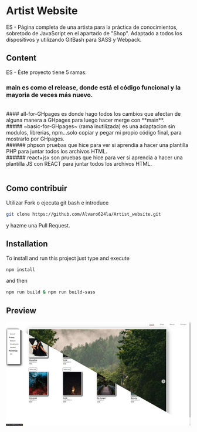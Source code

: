 # Artist Website
ES - Página completa de una artista para la práctica de conocimientos, sobretodo de JavaScript en el apartado de "Shop". Adaptado a todos los dispositivos y utilizando GitBash para SASS y Webpack.
<!-- EN - ... -->

## Content
ES - Éste proyecto tiene 5 ramas:
<br />
### main es como el release, donde está el código funcional y la mayoria de veces más nuevo.
<br />
#### all-for-GHpages es donde hago todos los cambios que afectan de alguna manera a GHpages para luego hacer merge con **main**.
<br />
##### ~basic-for-GHpages~ (rama inutilizada) es una adaptacion sin modulos, librerias, npm...solo copiar y pegar mi propio código final, para mostrarlo por GHpages.
<br />
###### phpson pruebas que hice para ver si aprendia a hacer una plantilla PHP para juntar todos los archivos HTML.
<br />
###### react+jsx son pruebas que hice para ver si aprendia a hacer una plantilla JS con REACT para juntar todos los archivos HTML.
<br /><br />
<!-- EN - This project has two branches: main and bundle-js-bien. **main** contains the tests of the repositories and **bundle-js-bien** contains the test of the use cases. -->

<!-- ## Demo
If you want to see the demo of this project deployed, you can visit [Demo of the project](https://...) -->

## Como contribuir
Utilizar Fork o ejecuta git bash e introduce
```bash
git clone https://github.com/Alvaro624la/Artist_website.git
```
y hazme una Pull Request.

## Installation
To install and run this project just type and execute
```bash
npm install
```
and then
```bash
npm run build & npm run build-sass
```
## Preview
![](/preview.jpg)

<!-- ### Notes -->
